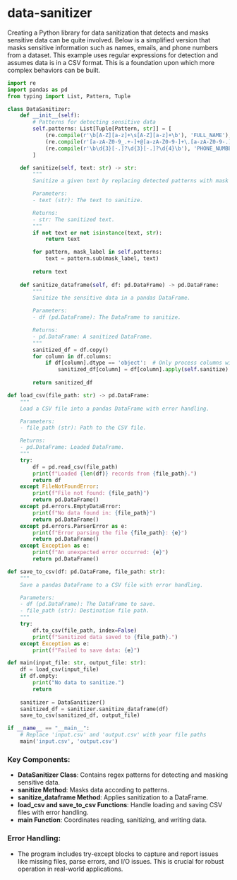 # data-sanitizer

Creating a Python library for data sanitization that detects and masks sensitive data can be quite involved. Below is a simplified version that masks sensitive information such as names, emails, and phone numbers from a dataset. This example uses regular expressions for detection and assumes data is in a CSV format. This is a foundation upon which more complex behaviors can be built.

```python
import re
import pandas as pd
from typing import List, Pattern, Tuple

class DataSanitizer:
    def __init__(self):
        # Patterns for detecting sensitive data
        self.patterns: List[Tuple[Pattern, str]] = [
            (re.compile(r'\b[A-Z][a-z]+\s[A-Z][a-z]+\b'), 'FULL_NAME'),   # Simple name pattern
            (re.compile(r'[a-zA-Z0-9_.+-]+@[a-zA-Z0-9-]+\.[a-zA-Z0-9-.]+'), 'EMAIL'),
            (re.compile(r'\b\d{3}[-.]?\d{3}[-.]?\d{4}\b'), 'PHONE_NUMBER') # US phone number pattern
        ]

    def sanitize(self, text: str) -> str:
        """
        Sanitize a given text by replacing detected patterns with mask labels.

        Parameters:
        - text (str): The text to sanitize.

        Returns:
        - str: The sanitized text.
        """
        if not text or not isinstance(text, str):
            return text

        for pattern, mask_label in self.patterns:
            text = pattern.sub(mask_label, text)
        
        return text
    
    def sanitize_dataframe(self, df: pd.DataFrame) -> pd.DataFrame:
        """
        Sanitize the sensitive data in a pandas DataFrame.

        Parameters:
        - df (pd.DataFrame): The DataFrame to sanitize.

        Returns:
        - pd.DataFrame: A sanitized DataFrame.
        """
        sanitized_df = df.copy()
        for column in df.columns:
            if df[column].dtype == 'object':  # Only process columns with string data
                sanitized_df[column] = df[column].apply(self.sanitize)
        
        return sanitized_df

def load_csv(file_path: str) -> pd.DataFrame:
    """
    Load a CSV file into a pandas DataFrame with error handling.

    Parameters:
    - file_path (str): Path to the CSV file.

    Returns:
    - pd.DataFrame: Loaded DataFrame.
    """
    try:
        df = pd.read_csv(file_path)
        print(f"Loaded {len(df)} records from {file_path}.")
        return df
    except FileNotFoundError:
        print(f"File not found: {file_path}")
        return pd.DataFrame()
    except pd.errors.EmptyDataError:
        print(f"No data found in: {file_path}")
        return pd.DataFrame()
    except pd.errors.ParserError as e:
        print(f"Error parsing the file {file_path}: {e}")
        return pd.DataFrame()
    except Exception as e:
        print(f"An unexpected error occurred: {e}")
        return pd.DataFrame()

def save_to_csv(df: pd.DataFrame, file_path: str):
    """
    Save a pandas DataFrame to a CSV file with error handling.

    Parameters:
    - df (pd.DataFrame): The DataFrame to save.
    - file_path (str): Destination file path.
    """
    try:
        df.to_csv(file_path, index=False)
        print(f"Sanitized data saved to {file_path}.")
    except Exception as e:
        print(f"Failed to save data: {e}")

def main(input_file: str, output_file: str):
    df = load_csv(input_file)
    if df.empty:
        print("No data to sanitize.")
        return
    
    sanitizer = DataSanitizer()
    sanitized_df = sanitizer.sanitize_dataframe(df)
    save_to_csv(sanitized_df, output_file)

if __name__ == "__main__":
    # Replace 'input.csv' and 'output.csv' with your file paths
    main('input.csv', 'output.csv')
```

### Key Components:
- **DataSanitizer Class**: Contains regex patterns for detecting and masking sensitive data.
- **sanitize Method**: Masks data according to patterns.
- **sanitize_dataframe Method**: Applies sanitization to a DataFrame.
- **load_csv and save_to_csv Functions**: Handle loading and saving CSV files with error handling.
- **main Function**: Coordinates reading, sanitizing, and writing data.

### Error Handling:
- The program includes try-except blocks to capture and report issues like missing files, parse errors, and I/O issues. This is crucial for robust operation in real-world applications.